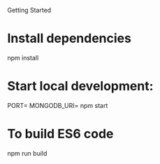 
Getting Started
# Install dependencies
npm install

# Start local development:
PORT=<Port number> MONGODB_URI=<mlab url> npm start

# To build ES6 code
npm run build
